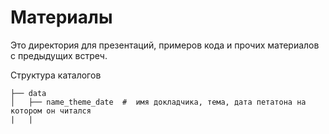 # Материалы 

Это директория для презентаций, примеров кода и прочих материалов с предыдущих встреч.

Структура каталогов
```
├── data              
│   ├── name_theme_date  #  имя докладчика, тема, дата петатона на котором он читался
|   |
```

